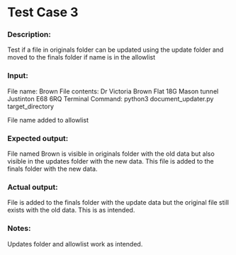 # Test Case 3

### Description:

Test if a file in originals folder can be updated using the update folder and moved to the finals folder if name is in the allowlist

### Input:

File name: Brown
File contents: Dr Victoria Brown
               Flat 18G
               Mason tunnel
               Justinton
               E68 6RQ
Terminal Command: python3 document_updater.py target_directory

File name added to allowlist

### Expected output:

File named Brown is visible in originals folder with the old data but also visible in the updates folder with the new data. This file is added to the finals folder with the new data. 

### Actual output:

File is added to the finals folder with the update data but the original file still exists with the old data. This is as intended.
 

### Notes:

Updates folder and allowlist work as intended. 
